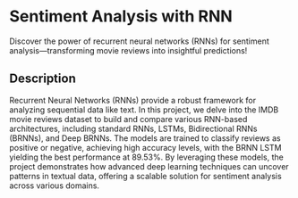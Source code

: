 # Sentiment Analysis with RNN
Discover the power of recurrent neural networks (RNNs) for sentiment analysis—transforming movie reviews into insightful predictions!

## Description
Recurrent Neural Networks (RNNs) provide a robust framework for analyzing sequential data like text. In this project, we delve into the IMDB movie reviews dataset to build and compare various RNN-based architectures, including standard RNNs, LSTMs, Bidirectional RNNs (BRNNs), and Deep BRNNs. The models are trained to classify reviews as positive or negative, achieving high accuracy levels, with the BRNN LSTM yielding the best performance at 89.53%.
By leveraging these models, the project demonstrates how advanced deep learning techniques can uncover patterns in textual data, offering a scalable solution for sentiment analysis across various domains.
